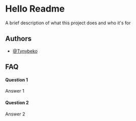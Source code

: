
# Hello Readme

A brief description of what this project does and who it's for



## Authors

- [@Tynybeko](https://github.com/Tynybeko)


## FAQ

#### Question 1

Answer 1

#### Question 2

Answer 2

